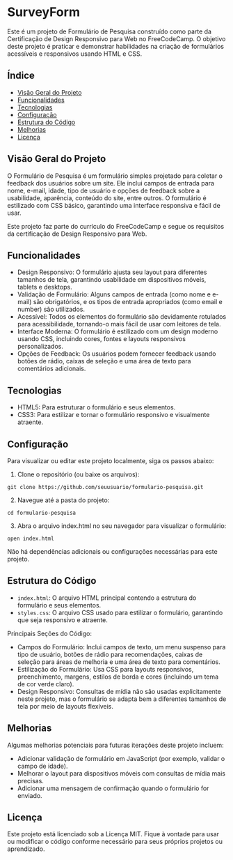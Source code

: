 # SurveyForm

Este é um projeto de Formulário de Pesquisa construído como parte da Certificação de Design Responsivo para Web no FreeCodeCamp. O objetivo deste projeto é praticar e demonstrar habilidades na criação de formulários acessíveis e responsivos usando HTML e CSS.

## Índice
- [Visão Geral do Projeto](#visão-geral-do-projeto)
- [Funcionalidades](#funcionalidades)
- [Tecnologias](#tecnologias)
- [Configuração](#configuração)
- [Estrutura do Código](#estrutura-do-código)
- [Melhorias](#melhorias)
- [Licença](#licença)

## Visão Geral do Projeto
O Formulário de Pesquisa é um formulário simples projetado para coletar o feedback dos usuários sobre um site. Ele inclui campos de entrada para nome, e-mail, idade, tipo de usuário e opções de feedback sobre a usabilidade, aparência, conteúdo do site, entre outros. O formulário é estilizado com CSS básico, garantindo uma interface responsiva e fácil de usar.

Este projeto faz parte do currículo do FreeCodeCamp e segue os requisitos da certificação de Design Responsivo para Web.

## Funcionalidades
- Design Responsivo: O formulário ajusta seu layout para diferentes tamanhos de tela, garantindo usabilidade em dispositivos móveis, tablets e desktops.
- Validação de Formulário: Alguns campos de entrada (como nome e e-mail) são obrigatórios, e os tipos de entrada apropriados (como email e number) são utilizados.
- Acessível: Todos os elementos do formulário são devidamente rotulados para acessibilidade, tornando-o mais fácil de usar com leitores de tela.
- Interface Moderna: O formulário é estilizado com um design moderno usando CSS, incluindo cores, fontes e layouts responsivos personalizados.
- Opções de Feedback: Os usuários podem fornecer feedback usando botões de rádio, caixas de seleção e uma área de texto para comentários adicionais.

## Tecnologias
- HTML5: Para estruturar o formulário e seus elementos.
- CSS3: Para estilizar e tornar o formulário responsivo e visualmente atraente.

## Configuração
Para visualizar ou editar este projeto localmente, siga os passos abaixo:

1. Clone o repositório (ou baixe os arquivos):
```
git clone https://github.com/seuusuario/formulario-pesquisa.git
```
2. Navegue até a pasta do projeto:
```
cd formulario-pesquisa
```
3. Abra o arquivo index.html no seu navegador para visualizar o formulário:
```
open index.html
```

Não há dependências adicionais ou configurações necessárias para este projeto.

## Estrutura do Código
- `index.html`: O arquivo HTML principal contendo a estrutura do formulário e seus elementos.
- `styles.css`: O arquivo CSS usado para estilizar o formulário, garantindo que seja responsivo e atraente.

Principais Seções do Código:
- Campos do Formulário: Inclui campos de texto, um menu suspenso para tipo de usuário, botões de rádio para recomendações, caixas de seleção para áreas de melhoria e uma área de texto para comentários.
- Estilização do Formulário: Usa CSS para layouts responsivos, preenchimento, margens, estilos de borda e cores (incluindo um tema de cor verde claro).
- Design Responsivo: Consultas de mídia não são usadas explicitamente neste projeto, mas o formulário se adapta bem a diferentes tamanhos de tela por meio de layouts flexíveis.

## Melhorias
Algumas melhorias potenciais para futuras iterações deste projeto incluem:

- Adicionar validação de formulário em JavaScript (por exemplo, validar o campo de idade).
- Melhorar o layout para dispositivos móveis com consultas de mídia mais precisas.
- Adicionar uma mensagem de confirmação quando o formulário for enviado.

## Licença
Este projeto está licenciado sob a Licença MIT. Fique à vontade para usar ou modificar o código conforme necessário para seus próprios projetos ou aprendizado.
